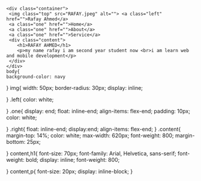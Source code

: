     <div class="container">
     <img class="top" src="RAFAY.jpeg" alt=""> <a class="left" href="">Rafay Ahmed</a>
     <a class="one" href="">Home</a>
     <a class="one" href="">About</a>
     <a class="one" href="">Service</a>
     <div class="content">
        <h1>RAFAY AHMED</h1>       
        <p>my name rafay i am second year student now <br>i am learn web and mobile development</p>
     </div>
    </div>
    body{
    background-color: navy
}
img{
    width: 50px;
    border-radius: 30px;
    display: inline;

}
.left{
    color: white;
    
}
.one{
    display: end;
    float: inline-end;
    align-items: flex-end;
    padding: 10px;
    color: white;
     
}
.right{
    float: inline-end;
    display:end;
    align-items: flex-end;
}
.content{
    margin-top: 14%;
    color: white;
    max-width: 620px;
    font-weight: 800;
    margin-bottom: 25px;
    
}
content,h1{
    font-size: 70px;
    font-family: Arial, Helvetica, sans-serif;
    font-weight: bold;
    display: inline;
    font-weight: 800;

}
content,p{
    font-size: 20px;
    display: inline-block;
}



